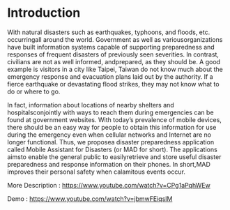 Introduction
====

With  natural  disasters  such  as  earthquakes,  typhoons,  and  floods,  etc.  occurringall around the world. Government as well as variousorganizations have built information systems  capable  of  supporting  preparedness  and  responses  of  frequent  disasters  of previously seen severities. In contrast, civilians are not as well informed, andprepared, as  they  should  be.  A  good  example  is visitors in  a  city  like  Taipei,  Taiwan  do  not know  much  about  the  emergency  response  and  evacuation  plans  laid  out  by  the authority. If a fierce earthquake or devastating flood strikes, they may not know what to do or where to go. 

In  fact,  information  about  locations  of  nearby  shelters  and  hospitalsconjointly  with ways  to  reach  them  during  emergencies  can  be  found  at  government  websites.  With today’s  prevalence  of  mobile  devices,  there  should  be  an  easy  way  for  people  to obtain this information for use during the emergency even when cellular networks and Internet   are   no   longer   functional.   Thus,   we   proposea   disaster   preparedness application called Mobile Assistant for Disasters (or MAD for short). The applications aimsto   enable   the   general   public   to   easilyretrieve   and   store   useful   disaster preparedness and response information on their phones. In short,MAD improves their personal safety when calamitous events occur.

More Description : https://www.youtube.com/watch?v=CPg1aPqhWEw

Demo : https://www.youtube.com/watch?v=jbmwFEiqslM

